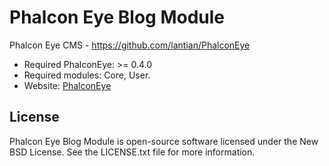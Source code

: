 Phalcon Eye Blog Module
=======================

Phalcon Eye CMS - https://github.com/lantian/PhalconEye

* Required PhalconEye: >= 0.4.0
* Required modules: Core, User.
* Website: [PhalconEye](http://phalconeye.com/)

License
-------
Phalcon Eye Blog Module is open-source software licensed under the New BSD License. See the LICENSE.txt file for more information.
